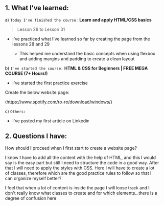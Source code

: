 ## 1. What I've learned:

a) `Today I've finished the course:` **Learn and apply HTML/CSS basics**

> Lesson 28 to Lesson 31

* I've practiced what I've learned so far by creating the page from the lessons 28 and 29

    * This helped me understand the basic concepts when using flexbox and adding margins and padding to create a clean layout

b) `I've started the course:` **HTML & CSS for Beginners | FREE MEGA COURSE (7+ Hours!)**

* I've started the first practice exercise

Create the below website page:

(https://www.spotify.com/ro-ro/download/windows/)

c) `Others:` 

* I've posted my first article on Linkedin


## 2. Questions I have:

How should I proceed when I first start to create a website page?

I know I have to add all the content with the help of HTML, and this I would say is the easy part but still I need to structure the code in a good way. After that I will need to apply the styles with CSS. Here I will have to create a lot of classes, therefore which are the good practice rules to follow so that I can organize myself better?

I feel that when a lot of content is inside the page I will loose track and I don't really know what classes to create and for which elements...there is a degree of confusion here




